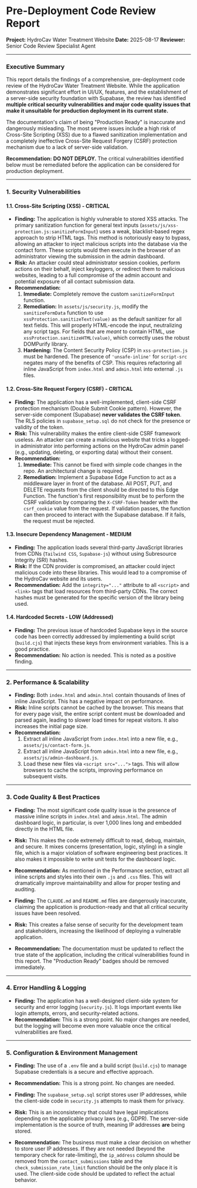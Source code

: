 # Pre-Deployment Code Review Report

**Project:** HydroCav Water Treatment Website
**Date:** 2025-08-17
**Reviewer:** Senior Code Review Specialist Agent

---

### **Executive Summary**

This report details the findings of a comprehensive, pre-deployment code review of the HydroCav Water Treatment Website. While the application demonstrates significant effort in UI/UX, features, and the establishment of a server-side security foundation with Supabase, the review has identified **multiple critical security vulnerabilities and major code quality issues that make it unsuitable for production deployment in its current state.**

The documentation's claim of being "Production Ready" is inaccurate and dangerously misleading. The most severe issues include a high risk of Cross-Site Scripting (XSS) due to a flawed sanitization implementation and a completely ineffective Cross-Site Request Forgery (CSRF) protection mechanism due to a lack of server-side validation.

**Recommendation:** **DO NOT DEPLOY.** The critical vulnerabilities identified below must be remediated before the application can be considered for production deployment.

---

### **1. Security Vulnerabilities**

#### **1.1. Cross-Site Scripting (XSS) - CRITICAL**

*   **Finding:** The application is highly vulnerable to stored XSS attacks. The primary sanitization function for general text inputs (`assets/js/xss-protection.js:sanitizeFormInput`) uses a weak, blacklist-based regex approach to strip HTML tags. This method is notoriously easy to bypass, allowing an attacker to inject malicious scripts into the database via the contact form. These scripts would then execute in the browser of an administrator viewing the submission in the admin dashboard.
*   **Risk:** An attacker could steal administrator session cookies, perform actions on their behalf, inject keyloggers, or redirect them to malicious websites, leading to a full compromise of the admin account and potential exposure of all contact submission data.
*   **Recommendation:**
    1.  **Immediate:** Completely remove the custom `sanitizeFormInput` function.
    2.  **Remediation:** In `assets/js/security.js`, modify the `sanitizeFormData` function to use `xssProtection.sanitizeText(value)` as the default sanitizer for all text fields. This will properly HTML-encode the input, neutralizing any script tags. For fields that are *meant* to contain HTML, use `xssProtection.sanitizeHTML(value)`, which correctly uses the robust DOMPurify library.
    3.  **Hardening:** The Content Security Policy (CSP) in `xss-protection.js` must be hardened. The presence of `'unsafe-inline'` for `script-src` negates many of the benefits of CSP. This requires refactoring all inline JavaScript from `index.html` and `admin.html` into external `.js` files.

#### **1.2. Cross-Site Request Forgery (CSRF) - CRITICAL**

*   **Finding:** The application has a well-implemented, client-side CSRF protection mechanism (Double Submit Cookie pattern). However, the server-side component (Supabase) **never validates the CSRF token**. The RLS policies in `supabase_setup.sql` do not check for the presence or validity of the token.
*   **Risk:** This vulnerability makes the entire client-side CSRF framework useless. An attacker can create a malicious website that tricks a logged-in administrator into performing actions on the HydroCav admin panel (e.g., updating, deleting, or exporting data) without their consent.
*   **Recommendation:**
    1.  **Immediate:** This cannot be fixed with simple code changes in the repo. An architectural change is required.
    2.  **Remediation:** Implement a Supabase Edge Function to act as a middleware layer in front of the database. All POST, PUT, and DELETE requests from the client should be directed to this Edge Function. The function's first responsibility must be to perform the CSRF validation by comparing the `X-CSRF-Token` header with the `csrf_cookie` value from the request. If validation passes, the function can then proceed to interact with the Supabase database. If it fails, the request must be rejected.

#### **1.3. Insecure Dependency Management - MEDIUM**

*   **Finding:** The application loads several third-party JavaScript libraries from CDNs (`Tailwind CSS`, `Supabase-js`) without using Subresource Integrity (SRI) hashes.
*   **Risk:** If the CDN provider is compromised, an attacker could inject malicious code into these libraries. This would lead to a compromise of the HydroCav website and its users.
*   **Recommendation:** Add the `integrity="..."` attribute to all `<script>` and `<link>` tags that load resources from third-party CDNs. The correct hashes must be generated for the specific version of the library being used.

#### **1.4. Hardcoded Secrets - LOW (Addressed)**

*   **Finding:** The previous issue of hardcoded Supabase keys in the source code has been correctly addressed by implementing a build script (`build.cjs`) that injects these keys from environment variables. This is a good practice.
*   **Recommendation:** No action is needed. This is noted as a positive finding.

---

### **2. Performance & Scalability**

*   **Finding:** Both `index.html` and `admin.html` contain thousands of lines of inline JavaScript. This has a negative impact on performance.
*   **Risk:** Inline scripts cannot be cached by the browser. This means that for every page visit, the entire script content must be downloaded and parsed again, leading to slower load times for repeat visitors. It also increases the initial page size.
*   **Recommendation:**
    1.  Extract all inline JavaScript from `index.html` into a new file, e.g., `assets/js/contact-form.js`.
    2.  Extract all inline JavaScript from `admin.html` into a new file, e.g., `assets/js/admin-dashboard.js`.
    3.  Load these new files via `<script src="...">` tags. This will allow browsers to cache the scripts, improving performance on subsequent visits.

---

### **3. Code Quality & Best Practices**

*   **Finding:** The most significant code quality issue is the presence of massive inline scripts in `index.html` and `admin.html`. The admin dashboard logic, in particular, is over 1,000 lines long and embedded directly in the HTML file.
*   **Risk:** This makes the code extremely difficult to read, debug, maintain, and secure. It mixes concerns (presentation, logic, styling) in a single file, which is a major violation of software engineering best practices. It also makes it impossible to write unit tests for the dashboard logic.
*   **Recommendation:** As mentioned in the Performance section, extract all inline scripts and styles into their own `.js` and `.css` files. This will dramatically improve maintainability and allow for proper testing and auditing.

*   **Finding:** The `CLAUDE.md` and `README.md` files are dangerously inaccurate, claiming the application is production-ready and that all critical security issues have been resolved.
*   **Risk:** This creates a false sense of security for the development team and stakeholders, increasing the likelihood of deploying a vulnerable application.
*   **Recommendation:** The documentation must be updated to reflect the true state of the application, including the critical vulnerabilities found in this report. The "Production Ready" badges should be removed immediately.

---

### **4. Error Handling & Logging**

*   **Finding:** The application has a well-designed client-side system for security and error logging (`security.js`). It logs important events like login attempts, errors, and security-related actions.
*   **Recommendation:** This is a strong point. No major changes are needed, but the logging will become even more valuable once the critical vulnerabilities are fixed.

---

### **5. Configuration & Environment Management**

*   **Finding:** The use of a `.env` file and a build script (`build.cjs`) to manage Supabase credentials is a secure and effective approach.
*   **Recommendation:** This is a strong point. No changes are needed.

*   **Finding:** The `supabase_setup.sql` script stores user IP addresses, while the client-side code in `security.js` attempts to mask them for privacy.
*   **Risk:** This is an inconsistency that could have legal implications depending on the applicable privacy laws (e.g., GDPR). The server-side implementation is the source of truth, meaning IP addresses **are** being stored.
*   **Recommendation:** The business must make a clear decision on whether to store user IP addresses. If they are not needed (beyond the temporary check for rate-limiting), the `ip_address` column should be removed from the `contact_submissions` table and the `check_submission_rate_limit` function should be the only place it is used. The client-side code should be updated to reflect the actual behavior.
